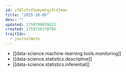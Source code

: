 ```yaml
---
id: zf8lufcd1wmymhqj9ldjman
title: "2025-10-06"
desc: ""
updated: 1759798659523
created: 1759756370704
traitIds:
  - journalNote
---
```


- [[data-science.machine-learning.tools.monitoring]]
- [[data-science.statistics.descriptive]]
- [[data-science.statistics.inferential]]
